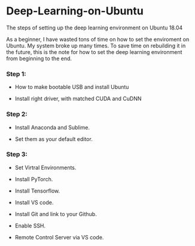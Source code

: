 # Deep-Learning-on-Ubuntu
The steps of setting up the deep learning environment on Ubuntu 18.04

As a beginner, I have wasted tons of time on how to set the enviroment on Ubuntu. My system broke up many times. To save time on rebuilding it in the future, this is the note for how to set the deep learning environment from beginning to the end. 

### Step 1:

- How to make bootable USB and install Ubuntu

- Install right driver, with matched CUDA and CuDNN

### Step 2:

- Install Anaconda and Sublime. 

- Set them as your default editor.

### Step 3:

- Set Virtral Environments.

- Install PyTorch.

- Install Tensorflow.

- Install VS code.

- Install Git and link to your Github.

- Enable SSH.

- Remote Control Server via VS code.
